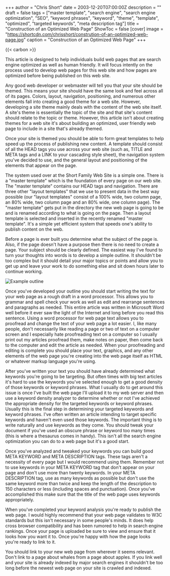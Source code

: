 +++
author = "Chris Short"
date = 2003-12-20T07:00:00Z
description = ""
draft = false
tags = ["master template", "search engine", "search engine optimization", "SEO", "keyword phrases", "keyword", "theme", "template", "optimized", "targeted keywords", "meta description tag"]
title = "Construction of an Optimized Web Page"
ShowToc = false
[cover]
image = "https://shortcdn.com/chrisshort/constrution-of-an-optimized-web-page.jpg"
caption = "Construction of an Optimized Web Page"
+++

{{< carbon >}}

This article is designed to help individuals build web pages that are search engine optimized as well as human friendly. It will focus intently on the process used to develop web pages for this web site and how pages are optimized before being published on this web site.

Any good web developer or webmaster will tell you that your site should be themed. This means your site should have the same look and feel across all of its pages. Colors, layout, navigation, positioning, and numerous other elements fall into creating a good theme for a web site. However, developing a site theme mainly deals with the content of the web site itself. A site's theme is essentially the topic of the site and that site's content should relate to the topic or theme. However, this article isn't about creating themes for a web site it's about building an optimized, user friendly web page to include in a site that's already themed.

Once your site is themed you should be able to form great templates to help speed up the process of publishing new content. A template should consist of all the HEAD tags you use across your web site (such as, TITLE and META tags and a LINK to your cascading style sheet), the navigation system you've decided to use, and the general layout and positioning of the elements that appear on the page.

The system used over at the Short Family Web Site is a simple one. There is a "master template" which is the foundation of every page on our web site. The "master template" contains our HEAD tags and navigation. There are three other "layout templates" that we use to present data in the best way possible (our "layout templates" consist of a 100% wide, two column page, an 80% wide, two column page and an 80% wide, one column page). The "master template" gets put in the directory the new web page is going to be and is renamed according to what is going on the page. Then a layout template is selected and inserted in the recently renamed "master template". It's a simple yet efficient system that speeds one's ability to publish content on the web.

Before a page is ever built you determine what the subject of the page is. Also, if the page doesn't have a purpose then there is no need to create a page. Your subject should be clearly defined. The easiest way I've found to turn your thoughts into words is to develop a simple outline. It shouldn't be too complex but it should detail your major topics or points and allow you to get up and leave your work to do something else and sit down hours later to continue working.

![Example outline](https://shortcdn.com/chrisshort/example-outline.jpg "Example outline")

Once you've developed your outline you should start writing the text for your web page as a rough draft in a word processor. This allows you to grammar and spell check your work as well as edit and rearrange sentences and paragraphs as needed. This entire article was written in Microsoft Word well before it ever saw the light of the Internet and long before you read this sentence. Using a word processor for web page text allows you to proofread and change the text of your web page a lot easier. I, like many people, don't necessarily like reading a page or two of text on a computer screen and I especially hate proofreading text on a computer so I usually print out my articles proofread them, make notes on paper, then come back to the computer and edit the article as needed. When your proofreading and editing is complete you should place your text, graphics, and any other elements of the web page you're creating into the web page itself as HTML or whatever markup language you're using.

After you've written your text you should have already determined what keywords you're going to be targeting. But often times with big text articles it's hard to use the keywords you've selected enough to get a good density of those keywords or keyword phrases. What I usually do to get around this issue is once I've built the web page I'll upload it to my web server and then use a keyword density analyzer to determine whether or not I've achieved the appropriate density for the targeted keywords or keyword phrases. Usually this is the final step in determining your targeted keywords and keyword phrases. I've often written an article intending to target specific keywords and haven't even used those keywords. The important thing is to write naturally and use keywords as they come. You should tweak your document if you've used an obscure phrase or keyword too many times (this is where a thesaurus comes in handy). This isn't all the search engine optimization you can do to a web page but it's a good start.

Once you've analyzed and tweaked your keywords you can build good META KEYWORD and META DESCRIPTION tags. These tags aren't a necessity of every page but I would recommend using them. Remember not to use keywords in your META KEYWORD tag that don't appear on your page and don't use more than twenty keywords. In your META DESCRIPTION tag, use as many keywords as possible but don't use the same keyword more than twice and keep the length of the description to 150 characters or less (including spaces and punctuation). Once you've accomplished this make sure that the title of the web page uses keywords appropriately.

When you've completed your keyword analysis you're ready to publish the web page. I would highly recommend that your web page validates to W3C standards but this isn't necessary in some people's minds. It does help cross browser compatibility and has been rumored to help in search engine rankings. Once your page is uploaded be sure to view and ensure that it looks how you want it to. Once you're happy with how the page looks you're ready to link to it.

You should link to your new web page from wherever it seems relevant. Don't link to a page about whales from a page about apples. If you link well and your site is already indexed by major search engines it shouldn't be too long before the newest web page on your site is crawled and indexed.
